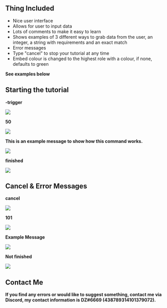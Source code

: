 ## Thing Included
- Nice user interface
- Allows for user to input data
- Lots of comments to make it easy to learn
- Shows examples of 3 different ways to grab data from the user, an integer, a string with requirements and an exact match
- Error messages
- Type "cancel" to stop your tutorial at any time
- Embed colour is changed to the highest role with a colour, if none, defaults to green

**See examples below**

## Starting the tutorial

**-trigger**

![](https://cdn.discordapp.com/attachments/724940659240337441/741335534030553268/image0.png)

**50**

![](https://cdn.discordapp.com/attachments/724940659240337441/741333767750156288/image0.png)

**This is an example message to show how this command works.**

![](https://cdn.discordapp.com/attachments/724940659240337441/741336260551114833/image0.png)

**finished**

![](https://cdn.discordapp.com/attachments/724940659240337441/741338562263515317/image0.png)

## Cancel & Error Messages

**cancel**

![](https://cdn.discordapp.com/attachments/724940659240337441/741337891569008780/image0.png)

**101**

![](https://cdn.discordapp.com/attachments/724940659240337441/741338562263515317/image0.png)

**Example Message**

![](image)

**Not finished**

![](image)
## Contact Me
**If you find any errors or would like to suggest something, contact me via Discord, my contact information is DZ#6669 (438789314101379072).**
